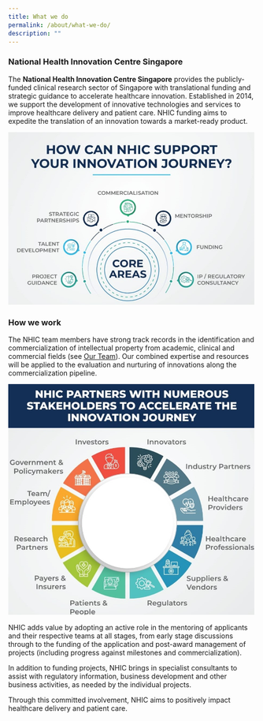 ```yaml
---
title: What we do
permalink: /about/what-we-do/
description: ""
---
```

### National Health Innovation Centre Singapore

The **National Health Innovation Centre Singapore** provides the publicly-funded clinical research sector of Singapore with translational funding and strategic guidance to accelerate healthcare innovation. Established in 2014, we support the development of innovative technologies and services to improve healthcare delivery and patient care. NHIC funding aims to expedite the translation of an innovation towards a market-ready product.

<img src="/images/Programmes/img-20230822-wa0032%20revised.jpg" style="width:500px">

### How we work

The NHIC team members have strong track records in the identification and commercialization of intellectual property from academic, clinical and commercial fields (see&nbsp;[Our Team](/about/our-team/senior-management/)). Our combined expertise and resources will be applied to the evaluation and nurturing of innovations along the commercialization pipeline.

<img src="/images/Programmes/img-20230822-wa0031_revised.jpg" style="width:500px">

NHIC adds value by adopting an active role in the mentoring of applicants and their respective teams at all stages, from early stage discussions through to the funding of the application and post-award management of projects (including progress against milestones and commercialization).

In addition to funding projects, NHIC brings in specialist consultants to assist with regulatory information, business development and other business activities, as needed by the individual projects.

Through this committed involvement, NHIC aims to positively impact healthcare delivery and patient care.